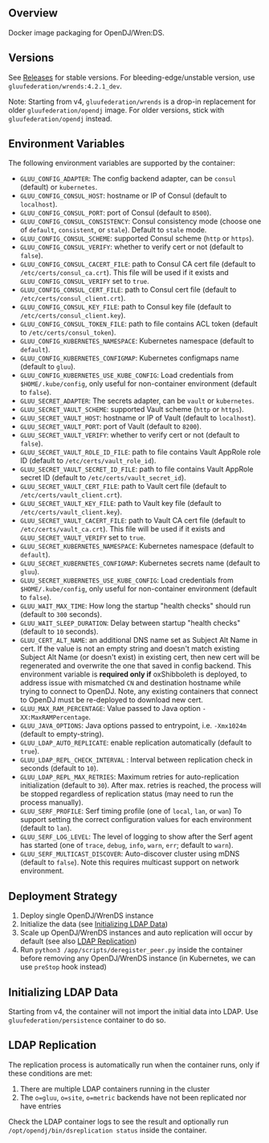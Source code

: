 ## Overview

Docker image packaging for OpenDJ/Wren:DS.

## Versions

See [Releases](https://github.com/GluuFederation/docker-opendj/releases) for stable versions.
For bleeding-edge/unstable version, use `gluufederation/wrends:4.2.1_dev`.

Note: Starting from v4, `gluufederation/wrends` is a drop-in replacement for older `gluufederation/opendj` image. For older versions, stick with `gluufederation/opendj` instead.

## Environment Variables

The following environment variables are supported by the container:

- `GLUU_CONFIG_ADAPTER`: The config backend adapter, can be `consul` (default) or `kubernetes`.
- `GLUU_CONFIG_CONSUL_HOST`: hostname or IP of Consul (default to `localhost`).
- `GLUU_CONFIG_CONSUL_PORT`: port of Consul (default to `8500`).
- `GLUU_CONFIG_CONSUL_CONSISTENCY`: Consul consistency mode (choose one of `default`, `consistent`, or `stale`). Default to `stale` mode.
- `GLUU_CONFIG_CONSUL_SCHEME`: supported Consul scheme (`http` or `https`).
- `GLUU_CONFIG_CONSUL_VERIFY`: whether to verify cert or not (default to `false`).
- `GLUU_CONFIG_CONSUL_CACERT_FILE`: path to Consul CA cert file (default to `/etc/certs/consul_ca.crt`). This file will be used if it exists and `GLUU_CONFIG_CONSUL_VERIFY` set to `true`.
- `GLUU_CONFIG_CONSUL_CERT_FILE`: path to Consul cert file (default to `/etc/certs/consul_client.crt`).
- `GLUU_CONFIG_CONSUL_KEY_FILE`: path to Consul key file (default to `/etc/certs/consul_client.key`).
- `GLUU_CONFIG_CONSUL_TOKEN_FILE`: path to file contains ACL token (default to `/etc/certs/consul_token`).
- `GLUU_CONFIG_KUBERNETES_NAMESPACE`: Kubernetes namespace (default to `default`).
- `GLUU_CONFIG_KUBERNETES_CONFIGMAP`: Kubernetes configmaps name (default to `gluu`).
- `GLUU_CONFIG_KUBERNETES_USE_KUBE_CONFIG`: Load credentials from `$HOME/.kube/config`, only useful for non-container environment (default to `false`).
- `GLUU_SECRET_ADAPTER`: The secrets adapter, can be `vault` or `kubernetes`.
- `GLUU_SECRET_VAULT_SCHEME`: supported Vault scheme (`http` or `https`).
- `GLUU_SECRET_VAULT_HOST`: hostname or IP of Vault (default to `localhost`).
- `GLUU_SECRET_VAULT_PORT`: port of Vault (default to `8200`).
- `GLUU_SECRET_VAULT_VERIFY`: whether to verify cert or not (default to `false`).
- `GLUU_SECRET_VAULT_ROLE_ID_FILE`: path to file contains Vault AppRole role ID (default to `/etc/certs/vault_role_id`).
- `GLUU_SECRET_VAULT_SECRET_ID_FILE`: path to file contains Vault AppRole secret ID (default to `/etc/certs/vault_secret_id`).
- `GLUU_SECRET_VAULT_CERT_FILE`: path to Vault cert file (default to `/etc/certs/vault_client.crt`).
- `GLUU_SECRET_VAULT_KEY_FILE`: path to Vault key file (default to `/etc/certs/vault_client.key`).
- `GLUU_SECRET_VAULT_CACERT_FILE`: path to Vault CA cert file (default to `/etc/certs/vault_ca.crt`). This file will be used if it exists and `GLUU_SECRET_VAULT_VERIFY` set to `true`.
- `GLUU_SECRET_KUBERNETES_NAMESPACE`: Kubernetes namespace (default to `default`).
- `GLUU_SECRET_KUBERNETES_CONFIGMAP`: Kubernetes secrets name (default to `gluu`).
- `GLUU_SECRET_KUBERNETES_USE_KUBE_CONFIG`: Load credentials from `$HOME/.kube/config`, only useful for non-container environment (default to `false`).
- `GLUU_WAIT_MAX_TIME`: How long the startup "health checks" should run (default to `300` seconds).
- `GLUU_WAIT_SLEEP_DURATION`: Delay between startup "health checks" (default to `10` seconds).
- `GLUU_CERT_ALT_NAME`: an additional DNS name set as Subject Alt Name in cert. If the value is not an empty string and doesn't match existing Subject Alt Name (or doesn't exist) in existing cert, then new cert will be regenerated and overwrite the one that saved in config backend. This environment variable is __required only if__ oxShibboleth is deployed, to address issue with mismatched `CN` and destination hostname while trying to connect to OpenDJ. Note, any existing containers that connect to OpenDJ must be re-deployed to download new cert.
- `GLUU_MAX_RAM_PERCENTAGE`: Value passed to Java option `-XX:MaxRAMPercentage`.
- `GLUU_JAVA_OPTIONS`: Java options passed to entrypoint, i.e. `-Xmx1024m` (default to empty-string).
- `GLUU_LDAP_AUTO_REPLICATE`: enable replication automatically (default to `true`).
- `GLUU_LDAP_REPL_CHECK_INTERVAL` : Interval between replication check in seconds (default to `10`).
- `GLUU_LDAP_REPL_MAX_RETRIES`: Maximum retries for auto-replication initialization (default to `30`). After max. retries is reached, the process will be stopped regardless of replication status (may need to run the process manually).
- `GLUU_SERF_PROFILE`: Serf timing profile (one of `local`, `lan`, or `wan`) To support setting the correct configuration values for each environment (default to `lan`).
- `GLUU_SERF_LOG_LEVEL`: The level of logging to show after the Serf agent has started (one of `trace`, `debug`, `info`, `warn`, `err`; default to `warn`).
- `GLUU_SERF_MULTICAST_DISCOVER`: Auto-discover cluster using mDNS (default to `false`). Note this requires multicast support on network environment.

## Deployment Strategy

1. Deploy single OpenDJ/WrenDS instance
2. Initialize the data (see [Initializing LDAP Data](./#initializing-ldap-data))
3. Scale up OpenDJ/WrenDS instances and auto replication will occur by default (see also [LDAP Replication](./#ldap-replication))
4. Run `python3 /app/scripts/deregister_peer.py` inside the container before removing any OpenDJ/WrenDS instance (in Kubernetes, we can use `preStop` hook instead)

## Initializing LDAP Data

Starting from v4, the container will not import the initial data into LDAP. Use `gluufederation/persistence` container to do so.

## LDAP Replication

The replication process is automatically run when the container runs, only if these conditions are met:

1. There are multiple LDAP containers running in the cluster
2. The `o=gluu`, `o=site`, `o=metric` backends have not been replicated nor have entries

Check the LDAP container logs to see the result and optionally run `/opt/opendj/bin/dsreplication status` inside the container.
